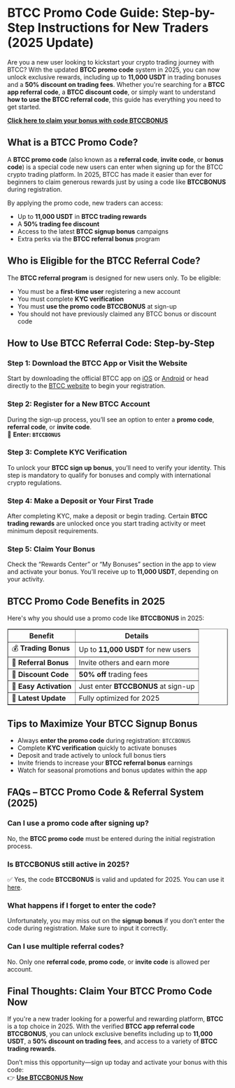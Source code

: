 <h1>BTCC Promo Code Guide: Step-by-Step Instructions for New Traders (2025 Update)</h1>
<p>Are you a new user looking to kickstart your crypto trading journey with BTCC? With the updated <strong>BTCC promo code</strong> system in 2025, you can now unlock exclusive rewards, including up to <strong>11,000 USDT</strong> in trading bonuses and a <strong>50% discount on trading fees</strong>. Whether you're searching for a <strong>BTCC app referral code</strong>, a <strong>BTCC discount code</strong>, or simply want to understand <strong>how to use the BTCC referral code</strong>, this guide has everything you need to get started.</p>
<p><a href="https://partner.btcc.com/us/c/BTCCBONUS/9303" target="_blank"><strong>Click here to claim your bonus with code BTCCBONUS</strong></a></p>
<img src="https://images.mirror-media.xyz/publication-images/bmYz_xYU4kHLnV7ZYCPcQ.png?height=960&amp;width=1920" decoding="async" data-nimg="fill" class="css-xah9so" style="position:absolute;top:0;left:0;bottom:0;right:0;box-sizing:border-box;padding:0;border:none;margin:auto;display:block;width:0;height:0;min-width:100%;max-width:100%;min-height:100%;max-height:100%">

<h2>What is a BTCC Promo Code?</h2>
<p>A <strong>BTCC promo code</strong> (also known as a <strong>referral code</strong>, <strong>invite code</strong>, or <strong>bonus code</strong>) is a special code new users can enter when signing up for the BTCC crypto trading platform. In 2025, BTCC has made it easier than ever for beginners to claim generous rewards just by using a code like <strong>BTCCBONUS</strong> during registration.</p>
<p>By applying the promo code, new traders can access:</p>
<ul>
<li>Up to <strong>11,000 USDT</strong> in <strong>BTCC trading rewards</strong></li>
<li>A <strong>50% trading fee discount</strong></li>
<li>Access to the latest <strong>BTCC signup bonus</strong> campaigns</li>
<li>Extra perks via the <strong>BTCC referral bonus</strong> program</li>
</ul>

<h2>Who is Eligible for the BTCC Referral Code?</h2>
<p>The <strong>BTCC referral program</strong> is designed for new users only. To be eligible:</p>
<ul>
<li>You must be a <strong>first-time user</strong> registering a new account</li>
<li>You must complete <strong>KYC verification</strong></li>
<li>You must <strong>use the promo code BTCCBONUS</strong> at sign-up</li>
<li>You should not have previously claimed any BTCC bonus or discount code</li>
</ul>

<h2>How to Use BTCC Referral Code: Step-by-Step</h2>

<h3>Step 1: Download the BTCC App or Visit the Website</h3>
<p>Start by downloading the official BTCC app on <a href="https://apps.apple.com/">iOS</a> or <a href="https://play.google.com/">Android</a> or head directly to the <a href="https://partner.btcc.com/us/c/BTCCBONUS/9303">BTCC website</a> to begin your registration.</p>

<h3>Step 2: Register for a New BTCC Account</h3>
<p>During the sign-up process, you’ll see an option to enter a <strong>promo code</strong>, <strong>referral code</strong>, or <strong>invite code</strong>.<br>📌 <strong>Enter: <code>BTCCBONUS</code></strong></p>

<h3>Step 3: Complete KYC Verification</h3>
<p>To unlock your <strong>BTCC sign up bonus</strong>, you’ll need to verify your identity. This step is mandatory to qualify for bonuses and comply with international crypto regulations.</p>

<h3>Step 4: Make a Deposit or Your First Trade</h3>
<p>After completing KYC, make a deposit or begin trading. Certain <strong>BTCC trading rewards</strong> are unlocked once you start trading activity or meet minimum deposit requirements.</p>

<h3>Step 5: Claim Your Bonus</h3>
<p>Check the “Rewards Center” or “My Bonuses” section in the app to view and activate your bonus. You’ll receive up to <strong>11,000 USDT</strong>, depending on your activity.</p>

<h2>BTCC Promo Code Benefits in 2025</h2>
<p>Here's why you should use a promo code like <strong>BTCCBONUS</strong> in 2025:</p>
<table border="1">
<tr><th>Benefit</th><th>Details</th></tr>
<tr><td>💰 <strong>Trading Bonus</strong></td><td>Up to <strong>11,000 USDT</strong> for new users</td></tr>
<tr><td>🔁 <strong>Referral Bonus</strong></td><td>Invite others and earn more</td></tr>
<tr><td>💸 <strong>Discount Code</strong></td><td><strong>50% off</strong> trading fees</td></tr>
<tr><td>📲 <strong>Easy Activation</strong></td><td>Just enter <strong>BTCCBONUS</strong> at sign-up</td></tr>
<tr><td>📆 <strong>Latest Update</strong></td><td>Fully optimized for 2025</td></tr>
</table>

<h2>Tips to Maximize Your BTCC Signup Bonus</h2>
<ul>
<li>Always <strong>enter the promo code</strong> during registration: <code>BTCCBONUS</code></li>
<li>Complete <strong>KYC verification</strong> quickly to activate bonuses</li>
<li>Deposit and trade actively to unlock full bonus tiers</li>
<li>Invite friends to increase your <strong>BTCC referral bonus</strong> earnings</li>
<li>Watch for seasonal promotions and bonus updates within the app</li>
</ul>

<h2>FAQs – BTCC Promo Code & Referral System (2025)</h2>

<h3>Can I use a promo code after signing up?</h3>
<p>No, the <strong>BTCC promo code</strong> must be entered during the initial registration process.</p>

<h3>Is BTCCBONUS still active in 2025?</h3>
<p>✅ Yes, the code <strong>BTCCBONUS</strong> is valid and updated for 2025. You can use it <a href="https://partner.btcc.com/us/c/BTCCBONUS/9303">here</a>.</p>

<h3>What happens if I forget to enter the code?</h3>
<p>Unfortunately, you may miss out on the <strong>signup bonus</strong> if you don’t enter the code during registration. Make sure to input it correctly.</p>

<h3>Can I use multiple referral codes?</h3>
<p>No. Only one <strong>referral code</strong>, <strong>promo code</strong>, or <strong>invite code</strong> is allowed per account.</p>

<h2>Final Thoughts: Claim Your BTCC Promo Code Now</h2>
<p>If you're a new trader looking for a powerful and rewarding platform, <strong>BTCC</strong> is a top choice in 2025. With the verified <strong>BTCC app referral code</strong> <strong>BTCCBONUS</strong>, you can unlock exclusive benefits including up to <strong>11,000 USDT</strong>, a <strong>50% discount on trading fees</strong>, and access to a variety of <strong>BTCC trading rewards</strong>.</p>
<p>Don’t miss this opportunity—sign up today and activate your bonus with this code:<br>👉 <strong><a href="https://partner.btcc.com/us/c/BTCCBONUS/9303">Use BTCCBONUS Now</a></strong></p>
